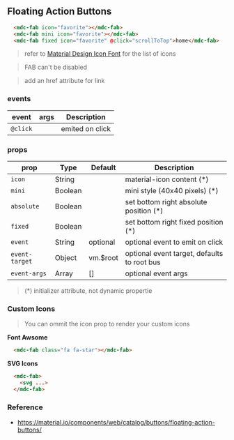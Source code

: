 ## Floating Action Buttons

```html
  <mdc-fab icon="favorite"></mdc-fab>
  <mdc-fab mini icon="favorite"></mdc-fab>
  <mdc-fab fixed icon="favorite" @click="scrollToTop">home</mdc-fab>
```

> refer to [Material Design Icon Font](https://material.io/icons/) for the list of icons 

> FAB can't be disabled 

> add an href attribute for link


### events

| event | args | Description |
|-------|------|-------------|
|`@click`||emited on click |


### props

| prop | Type | Default | Description |
|-------|------|---------|-------------|
|`icon`|String || material-icon content (*)|
|`mini`|Boolean|| mini style (40x40 pixels) (*)|
|`absolute`| Boolean|| set bottom right absolute position (*)|
|`fixed`| Boolean|| set bottom right fixed position (*)|
|`event`|String| optional | optional event to emit on click  |
|`event-target`|Object| vm.$root | optional event target, defaults to root bus |
|`event-args`|Array| [] | optional event args |

> (*) initializer attribute, not dynamic propertie


### Custom Icons

> You can ommit the icon prop to render your custom icons 

**Font Awsome**

```html
  <mdc-fab class="fa fa-star"></mdc-fab>
```


**SVG Icons**

```html
  <mdc-fab> 
    <svg ...> 
  </mdc-fab>
```


### Reference
- https://material.io/components/web/catalog/buttons/floating-action-buttons/